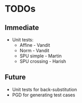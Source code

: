# TODOs

## Immediate
* Unit tests:
  - Affine - Vandit
  - Norm - Vandit
  - SPU simple - Martin
  - SPU crossing - Harish

## Future
* Unit tests for back-substitution
* PGD for generating test cases
